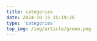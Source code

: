 ```yaml
---
title: categories
date: 2024-10-15 15:19:26
type: 'categories'
top_img: /img/article/green.png
---
```

